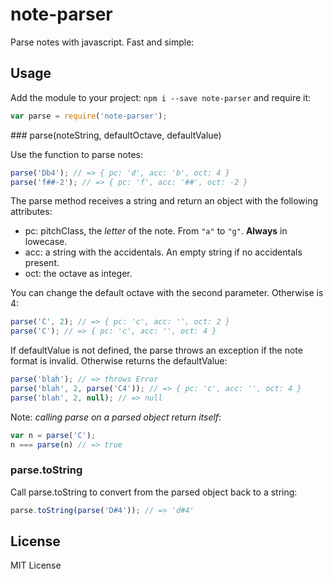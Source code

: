# note-parser

Parse notes with javascript. Fast and simple:

## Usage

Add the module to your project: `npm i --save note-parser` and require it:
```js
var parse = require('note-parser');
```

### parse(noteString, defaultOctave, defaultValue)

Use the function to parse notes:

```js
parse('Db4'); // => { pc: 'd', acc: 'b', oct: 4 }
parse('f##-2'); // => { pc: 'f', acc: '##', oct: -2 }
```

The parse method receives a string and return an object with the following
attributes:
- pc: pitchClass, the _letter_ of the note. From `"a"` to `"g"`. __Always__ in lowecase.
- acc: a string with the accidentals. An empty string if no accidentals present.
- oct: the octave as integer.

You can change the default octave with the second parameter. Otherwise is 4:

```js
parse('C', 2); // => { pc: 'c', acc: '', oct: 2 }
parse('C'); // => { pc: 'c', acc: '', oct: 4 }
```

If defaultValue is not defined, the parse throws an exception if the note format is invalid.
Otherwise returns the defaultValue:

```js
parse('blah'); // => throws Error
parse('blah', 2, parse('C4')); // => { pc: 'c', acc: '', oct: 4 }
parse('blah', 2, null); // => null
```

Note: _calling parse on a parsed object return itself_:

```js
var n = parse('C');
n === parse(n) // => true
```

### parse.toString

Call parse.toString to convert from the parsed object back to a string:

```js
parse.toString(parse('D#4')); // => 'd#4'
```

## License

MIT License
